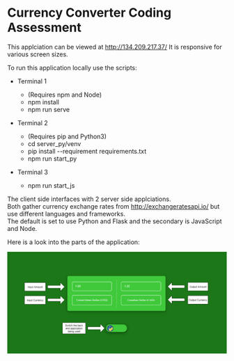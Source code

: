 # Currency Converter Coding Assessment

This applciation can be viewed at http://134.209.217.37/
It is responsive for various screen sizes.  

To run this application locally use the scripts:
* Terminal 1
  * (Requires npm and Node)
  * npm install
  * npm run serve

* Terminal 2
  * (Requires pip and Python3)
  * cd server_py/venv
  * pip install --requirement requirements.txt
  * npm run start_py

* Terminal 3
  * npm run start_js

The client side interfaces with 2 server side applciations.  
Both gather currency exchange rates from http://exchangeratesapi.io/ but use different languages and frameworks.  
The default is set to use Python and Flask and the secondary is JavaScript and Node.  

Here is a look into the parts of the application:

<img src="./assets/Application Overview.png" alt="Application Overview.png"/>
